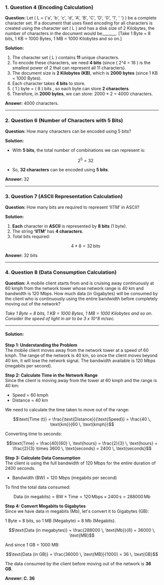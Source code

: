 ### 1. **Question 4 (Encoding Calculation)**
**Question:**
Let \( L = \{'a', 'b', 'c', 'd', 'A', 'B', 'C', 'D', '0', '1', ' '\} \) be a complete character set. If a document that uses fixed encoding for all characters is created using the character set \( L \) and has a disk size of 2 Kilobytes, the number of characters in the document would be_______. [Take 1 Byte = 8 bits, 1 KB = 1000 Bytes, 1 MB = 1000 Kilobytes and so on.]

**Solution:**
1. The character set \( L \) contains **11** unique characters.
2. To encode these characters, we need **4 bits** (since \( 2^4 = 16 \) is the smallest power of 2 that can represent all 11 characters).
3. The document size is **2 Kilobytes (KB)**, which is **2000 bytes** (since 1 KB = 1000 Bytes).
4. Each character takes **4 bits** to store.
5.  \( 1 \) byte = \( 8 \) bits , so each byte can store **2 characters**.
6. Therefore, in **2000 bytes**, we can store:
   2000 * 2 = 4000 characters.

**Answer:** 4000 characters.

---

### 2. **Question 6 (Number of Characters with 5 Bits)**
**Question:**
How many characters can be encoded using 5 bits?

**Solution:**
- With **5 bits**, the total number of combinations we can represent is:
  ```math
  2^5 = 32
  ```
  
- So, **32 characters** can be encoded using **5 bits**.

**Answer:** 32

---

### 3. **Question 7 (ASCII Representation Calculation)**
**Question:**
How many bits are required to represent ‘IITM’ in ASCII?

**Solution:**

1. **Each** character in **ASCII** is represented by **8 bits** (1 byte).
2. The string **‘IITM’** has **4 characters**.
3. Total bits required:
   ```math
   4 * 8 = 32 \, \text{bits}
   ```
   

**Answer:** 32 bits

---

### 4. **Question 8 (Data Consumption Calculation)**
**Question:**
A mobile client starts from and is cruising away continuously at 60 kmph from the network tower whose network range is 40 km and bandwidth is 120 Mbps. How much data (in Gigabytes) will be consumed by the client who is continuously using the entire bandwidth before completely moving out of the network?

*Take 1 Byte = 8 bits, 1 KB = 1000 Bytes, 1 MB = 1000 Kilobytes and so on.*  
*Consider the speed of light in air to be 3 x 10^8 m/sec.*  

---

#### Solution:

**Step 1: Understanding the Problem**  
The mobile client moves away from the network tower at a speed of 60 kmph. The range of the network is 40 km, so once the client moves beyond 40 km, it will lose the network signal. The bandwidth available is 120 Mbps (megabits per second).

**Step 2: Calculate Time in the Network Range**  
Since the client is moving away from the tower at 60 kmph and the range is 40 km:

- Speed = 60 kmph
- Distance = 40 km

We need to calculate the time taken to move out of the range:
```math
\text{Time (t)} = \frac{\text{Distance}}{\text{Speed}} = \frac{40 \, \text{km}}{60 \, \text{kmph}}
```
Converting time to seconds:
```math
\text{Time} = \frac{40}{60} \, \text{hours} = \frac{2}{3} \, \text{hours} = \frac{2}{3} \times 3600 \, \text{seconds} = 2400 \, \text{seconds}
```
**Step 3: Calculate Data Consumption**  
The client is using the full bandwidth of 120 Mbps for the entire duration of 2400 seconds.

- Bandwidth (BW) = 120 Mbps (megabits per second)

To find the total data consumed:
```math
\text{Data (in megabits)} = \text{BW} \times \text{Time} = 120 \, \text{Mbps} \times 2400 \, \text{s} = 288000 \, \text{Mb}
```
**Step 4: Convert Megabits to Gigabytes**  
Since we have data in megabits (Mb), let's convert it to Gigabytes (GB):

1 Byte = 8 bits, so 1 MB (Megabyte) = 8 Mb (Megabits).
```math
\text{Data (in megabytes)} = \frac{288000 \, \text{Mb}}{8} = 36000 \, \text{MB}
```


And since 1 GB = 1000 MB:

```math
\text{Data (in GB)} = \frac{36000 \, \text{MB}}{1000} = 36 \, \text{GB}
```
The data consumed by the client before moving out of the network is **36 GB**.

**Answer: C. 36**

